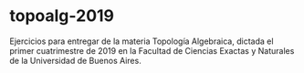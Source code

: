 # topoalg-2019
Ejercicios para entregar de la materia Topología Algebraica, dictada el primer cuatrimestre de 2019 en la Facultad de Ciencias Exactas y Naturales de la Universidad de Buenos Aires.
